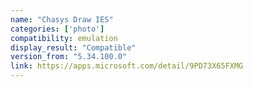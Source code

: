 ```yaml
---
name: "Chasys Draw IES"
categories: ['photo']
compatibility: emulation
display_result: "Compatible"
version_from: "5.34.100.0"
link: https://apps.microsoft.com/detail/9PD73X65FXMG
---
```

